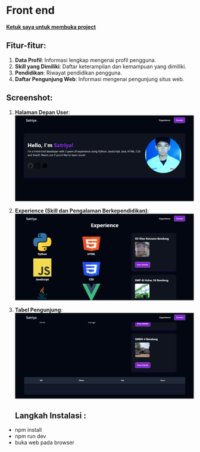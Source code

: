 # Front end

[**Ketuk saya untuk membuka project**](#)

## Fitur-fitur:

1. **Data Profil**: Informasi lengkap mengenai profil pengguna.
2. **Skill yang Dimiliki**: Daftar keterampilan dan kemampuan yang dimiliki.
3. **Pendidikan**: Riwayat pendidikan pengguna.
4. **Daftar Pengunjung Web**: Informasi mengenai pengunjung situs web.

## Screenshot:

1. **Halaman Depan User**:
   ![Halaman Depan User](screenshot/1.png)

2. **Experience (Skill dan Pengalaman Berkependidikan)**:
   ![Experience](screenshot/2.png)

3. **Tabel Pengunjung**:
   ![Tabel Pengunjung](screenshot/3.png)

   ## Langkah Instalasi :

- npm install
- npm run dev
-  buka web pada browser
